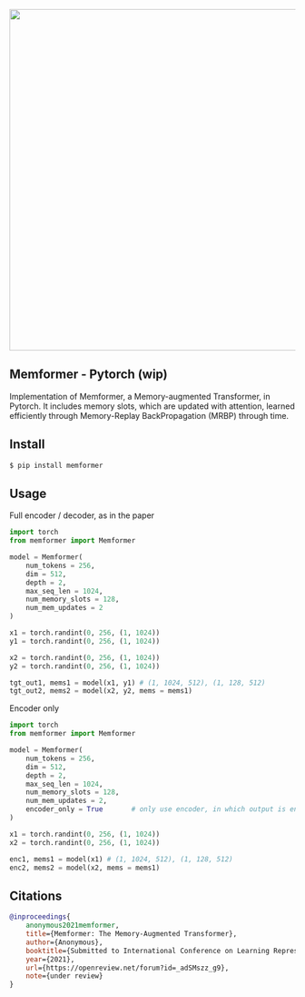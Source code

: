 <img src="./memformer.png" width="600px"></img>

## Memformer - Pytorch (wip)

Implementation of Memformer, a Memory-augmented Transformer, in Pytorch. It includes memory slots, which are updated with attention, learned efficiently through Memory-Replay BackPropagation (MRBP) through time.

## Install

```bash
$ pip install memformer
```

## Usage

Full encoder / decoder, as in the paper

```python
import torch
from memformer import Memformer

model = Memformer(
    num_tokens = 256,
    dim = 512,
    depth = 2,
    max_seq_len = 1024,
    num_memory_slots = 128,
    num_mem_updates = 2
)

x1 = torch.randint(0, 256, (1, 1024))
y1 = torch.randint(0, 256, (1, 1024))

x2 = torch.randint(0, 256, (1, 1024))
y2 = torch.randint(0, 256, (1, 1024))

tgt_out1, mems1 = model(x1, y1) # (1, 1024, 512), (1, 128, 512)
tgt_out2, mems2 = model(x2, y2, mems = mems1)
```

Encoder only

```python
import torch
from memformer import Memformer

model = Memformer(
    num_tokens = 256,
    dim = 512,
    depth = 2,
    max_seq_len = 1024,
    num_memory_slots = 128,
    num_mem_updates = 2,
    encoder_only = True       # only use encoder, in which output is encoded output
)

x1 = torch.randint(0, 256, (1, 1024))
x2 = torch.randint(0, 256, (1, 1024))

enc1, mems1 = model(x1) # (1, 1024, 512), (1, 128, 512)
enc2, mems2 = model(x2, mems = mems1)
```

## Citations

```bibtex
@inproceedings{
    anonymous2021memformer,
    title={Memformer: The Memory-Augmented Transformer},
    author={Anonymous},
    booktitle={Submitted to International Conference on Learning Representations},
    year={2021},
    url={https://openreview.net/forum?id=_adSMszz_g9},
    note={under review}
}
```

